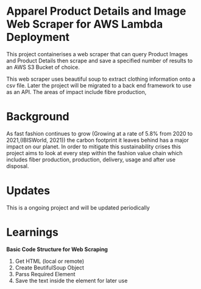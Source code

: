 # Apparel Product Details and Image Web Scraper for AWS Lambda Deployment

This project containerises a web scraper that can query Product Images and Product Details then scrape and save a specified number of results to an AWS S3 Bucket of choice.

This web scraper uses beautiful soup to extract clothing information onto a csv file. Later the project will be migrated to a back end framework to use as an API. The areas of impact include fibre production, 

# Background

As fast fashion continues to grow (Growing at a rate of 5.8% from 2020 to 2021,(IBISWorld, 2021)) the carbon footprint it leaves behind has a major impact on our planet. In order to mitigate this sustainability crises this project aims to look at every step within the fashion value chain which includes fiber production, production, delivery, usage and after use disposal.

# Updates

This is a ongoing project and will be updated periodically

# Learnings

**Basic Code Structure for Web Scraping**
1. Get HTML (local or remote)
2. Create BeutifulSoup Object
3. Parss Required Element
4. Save the text inside the element for later use



